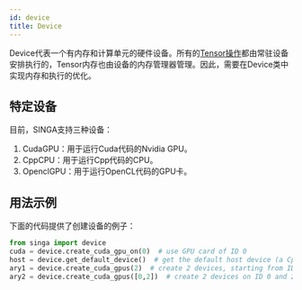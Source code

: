 ```yaml
---
id: device
title: Device
---
```


<!--- Licensed to the Apache Software Foundation (ASF) under one or more contributor license agreements.  See the NOTICE file distributed with this work for additional information regarding copyright ownership.  The ASF licenses this file to you under the Apache License, Version 2.0 (the "License"); you may not use this file except in compliance with the License.  You may obtain a copy of the License at http://www.apache.org/licenses/LICENSE-2.0 Unless required by applicable law or agreed to in writing, software distributed under the License is distributed on an "AS IS" BASIS, WITHOUT WARRANTIES OR CONDITIONS OF ANY KIND, either express or implied.  See the License for the specific language governing permissions and limitations under the License.  -->

Device代表一个有内存和计算单元的硬件设备。所有的[Tensor操作](./tensor)都由常驻设备安排执行的，Tensor内存也由设备的内存管理器管理。因此，需要在Device类中实现内存和执行的优化。


## 特定设备

目前，SINGA支持三种设备：

1.  CudaGPU：用于运行Cuda代码的Nvidia GPU。
2.  CppCPU：用于运行Cpp代码的CPU。
3.  OpenclGPU：用于运行OpenCL代码的GPU卡。

## 用法示例

下面的代码提供了创建设备的例子：

```python
from singa import device
cuda = device.create_cuda_gpu_on(0)  # use GPU card of ID 0
host = device.get_default_device()  # get the default host device (a CppCPU)
ary1 = device.create_cuda_gpus(2)  # create 2 devices, starting from ID 0
ary2 = device.create_cuda_gpus([0,2])  # create 2 devices on ID 0 and 2
```
